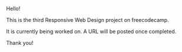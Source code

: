 Hello!

This is the third Responsive Web Design project on freecodecamp.

It is currently being worked on. A URL will be posted once completed.

Thank you!
